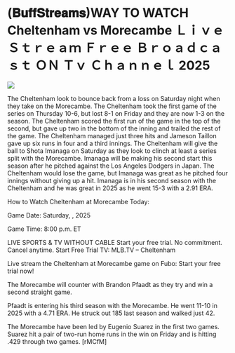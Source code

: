 # (𝐁𝐮𝐟𝐟𝐒𝐭𝐫𝐞𝐚𝐦𝐬)WAY TO WATCH Cheltenham vs Morecambe Ｌｉｖｅ Ｓｔｒｅａｍ Ｆｒｅｅ Ｂｒｏａｄｃａｓｔ ＯＮ Ｔｖ Ｃｈａｎｎｅｌ  2025  
  
  
[![](https://i.imgur.com/qSNzIqt.png)](https://movie.rssnews.media/fnWUclznH.php)  
  
The Cheltenham look to bounce back from a loss on Saturday night when they take on the Morecambe. The Cheltenham took the first game of the series on Thursday 10-6, but lost 8-1 on Friday and they are now 1-3 on the season. The Cheltenham scored the first run of the game in the top of the second, but gave up two in the bottom of the inning and trailed the rest of the game. The Cheltenham managed just three hits and Jameson Taillon gave up six runs in four and a third innings. The Cheltenham will give the ball to Shota Imanaga on Saturday as they look to clinch at least a series split with the Morecambe. Imanaga will be making his second start this season after he pitched against the Los Angeles Dodgers in Japan. The Cheltenham would lose the game, but Imanaga was great as he pitched four innings without giving up a hit. Imanaga is in his second season with the Cheltenham and he was great in 2025 as he went 15-3 with a 2.91 ERA.

How to Watch Cheltenham at Morecambe Today:

Game Date: Saturday, , 2025

Game Time: 8:00 p.m. ET

LIVE SPORTS & TV WITHOUT CABLE
Start your free trial. No commitment. Cancel anytime.
Start Free Trial
TV: MLB.TV – Cheltenham

Live stream the Cheltenham at Morecambe game on Fubo: Start your free trial now!

The Morecambe will counter with Brandon Pfaadt as they try and win a second straight game.

Pfaadt is entering his third season with the Morecambe. He went 11-10 in 2025 with a 4.71 ERA. He struck out 185 last season and walked just 42.

The Morecambe have been led by Eugenio Suarez in the first two games. Suarez hit a pair of two-run home runs in the win on Friday and is hitting .429 through two games. [rMCfM]